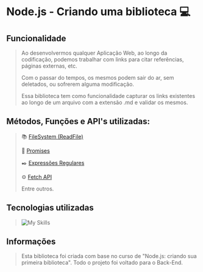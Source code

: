 # Node.js - Criando uma biblioteca :computer:
## Funcionalidade
> Ao desenvolvermos qualquer Aplicação Web, ao longo da codificação, podemos trabalhar com links para citar referências, páginas externas, etc.
> 
> Com o passar do tempos, os mesmos podem sair do ar, sem deletados, ou sofrerem alguma modificação.
> 
> Essa biblioteca tem como funcionalidade capturar os links existentes ao longo de um arquivo com a extensão .md e validar os mesmos.
## Métodos, Funções e API's utilizadas:
> :books: [FileSystem (ReadFile)](https://nodejs.org/api/fs.html)
> 
> :envelope_with_arrow: [Promises](https://developer.mozilla.org/en-US/docs/Web/JavaScript/Reference/Global_Objects/Promise)
> 
> :black_nib: [Expressões Regulares](https://developer.mozilla.org/en-US/docs/Web/JavaScript/Guide/Regular_Expressions)
> 
> :gear: [Fetch API](https://developer.mozilla.org/en-US/docs/Web/API/Fetch_API)
>
> Entre outros.
## Tecnologias utilizadas
> ![My Skills](https://skillicons.dev/icons?i=vscode,nodejs,npm,js)
## Informações
> Esta biblioteca foi criada com base no curso de "Node.js: criando sua primeira biblioteca".
> Todo o projeto foi voltado para o Back-End.
> 
